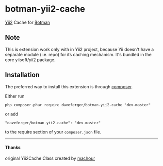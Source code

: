 # botman-yii2-cache
[Yii2](http://www.yiiframework.com/) Cache for [Botman](https://botman.io/)

Note
------------
This is extension work only with in Yii2 project, because Yii doesn't have a separate module (i.e. repo) for its caching mechanism. It's bundled in the core yiisoft/yii2 package. 

 
 Installation
------------

The preferred way to install this extension is through [composer](http://getcomposer.org/download/).

Either run

```
php composer.phar require daveferger/botman-yii2-cache "dev-master"
```

or add

```
"daveferger/botman-yii2-cache": "dev-master"
```

to the require section of your `composer.json` file.

------------
#### Thanks
original Yii2Cache Class created by [machour](https://github.com/machour)
